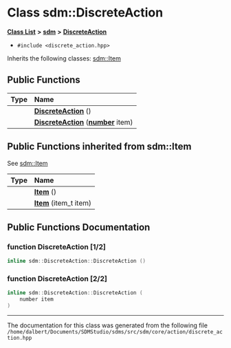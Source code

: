 
<NavBar active_item_id="2"/>

# Class sdm::DiscreteAction


[**Class List**](annotated.md) **>** [**sdm**](namespacesdm.md) **>** [**DiscreteAction**](classsdm_1_1DiscreteAction.md)





* `#include <discrete_action.hpp>`



Inherits the following classes: [sdm::Item](structsdm_1_1Item.md)
















## Public Functions

| Type | Name |
| ---: | :--- |
|   | [**DiscreteAction**](classsdm_1_1DiscreteAction.md#function-discreteaction-1-2) () <br> |
|   | [**DiscreteAction**](classsdm_1_1DiscreteAction.md#function-discreteaction-2-2) ([**number**](namespacesdm.md#typedef-number) item) <br> |

## Public Functions inherited from sdm::Item

See [sdm::Item](structsdm_1_1Item.md)

| Type | Name |
| ---: | :--- |
|   | [**Item**](structsdm_1_1Item.md#function-item-1-2) () <br> |
|   | [**Item**](structsdm_1_1Item.md#function-item-2-2) (item\_t item) <br> |















## Public Functions Documentation


### function DiscreteAction [1/2]


```cpp
inline sdm::DiscreteAction::DiscreteAction () 
```



### function DiscreteAction [2/2]


```cpp
inline sdm::DiscreteAction::DiscreteAction (
    number item
) 
```



------------------------------
The documentation for this class was generated from the following file `/home/dalbert/Documents/SDMStudio/sdms/src/sdm/core/action/discrete_action.hpp`